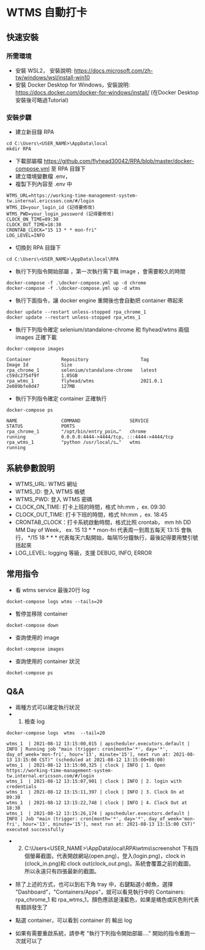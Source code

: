# WTMS 自動打卡

## 快速安裝
### 所需環境 

* 安裝 WSL2， 安裝說明: https://docs.microsoft.com/zh-tw/windows/wsl/install-win10
* 安裝 Docker Desktop for Windows，安裝說明: https://docs.docker.com/docker-for-windows/install/
(在Docker Desktop安裝後可略過Tutorial)

### 安裝步驟
* 建立新目錄 RPA
```shell
cd C:\Users\<USER_NAME>\AppData\local
mkdir RPA
```

* 下載部屬檔 https://github.com/flyhead30042/RPA/blob/master/docker-compose.yml 至 RPA 目錄下
* 建立環境變數檔 .env，
* 複製下列內容至 .env 中

```commandline
WTMS_URL=https://working-time-management-system-tw.internal.ericsson.com/#/login
WTMS_ID=your_login_id (記得要修改)
WTMS_PWD=your_login_password (記得要修改)
CLOCK_ON_TIME=09:30
CLOCK_OUT_TIME=18:30
CRONTAB_CLOCK="15 13 * * mon-fri"
LOG_LEVEL=INFO
```  

* 切換到 RPA 目錄下
```commandline
cd C:\Users\<USER_NAME>\AppData\local\RPA
```
* 執行下列指令開始部屬 ，第一次執行需下載 image ，會需要較久的時間
```commandline
docker-compose -f .\docker-compose.yml up -d chrome
docker-compose -f .\docker-compose.yml up -d wtms
```

* 執行下面指令，讓 docker engine 重開後也會自動把 container 帶起來

```comandline
docker update --restart unless-stopped rpa_chrome_1 
docker update --restart unless-stopped rpa_wtms_1
```

* 執行下列指令確定 selenium/standalone-chrome 和 flyhead/wtms 兩個 images 正確下載 
```commandline
docker-compose images
```

```shell
Container           Repository                   Tag                 Image Id            Size
rpa_chrome_1        selenium/standalone-chrome   latest              c59dc2754f9f        1.05GB
rpa_wtms_1          flyhead/wtms                 2021.0.1            2e089bfe0d47        127MB
```

* 執行下列指令確定 container 正確執行 
```commandline
docker-compose ps
```
```shell
NAME                COMMAND                  SERVICE             STATUS              PORTS
rpa_chrome_1        "/opt/bin/entry_poin…"   chrome              running             0.0.0.0:4444->4444/tcp, :::4444->4444/tcp
rpa_wtms_1          "python /usr/local/s…"   wtms                running
```


## 系統參數說明
* WTMS_URL: WTMS 網址
* WTMS_ID: 登入 WTMS 帳號
* WTMS_PWD: 登入 WTMS 密碼
* CLOCK_ON_TIME: 打卡上班的時間，格式 hh:mm ，ex. 09:30
* CLOCK_OUT_TIME: 打卡下班的時間，格式 hh:mm ，ex. 18:45
* CRONTAB_CLOCK：打卡系統啟動時間，格式比照 crontab， mm hh DD MM Day of Week， 
ex. 15 13 * * mon-fri 代表周一到周五每天 13:15 會執行， */15 18 * * * 代表每天六點開始，每隔15分鐘執行，最後記得要用雙引號括起來
* LOG_LEVEL: logging 等級，支援 DEBUG, INFO, ERROR

## 常用指令
* 看 wtms service 最後20行 log
```commandline
docket-compose logs wtms --tails=20
```
* 暫停並移除 container 
```commandline
docket-compose down
```

* 查詢使用的 image 
```commandline
docket-compose images
```

* 查詢使用的 container 狀況
```commandline
docket-compose ps
```

## Q&A
 * 兩種方式可以確定執行狀況
 * 1) 檢查 log 
 ```
 docker-compose logs  wtms  --tail=20  
 
wtms_1  | 2021-08-12 13:15:00,015 | apscheduler.executors.default | INFO | Running job "main (trigger: cron[month='*', day='*', day_of_week='mon-fri', hour='13', minute='15'], next run at: 2021-08-13 13:15:00 CST)" (scheduled at 2021-08-12 13:15:00+08:00)
wtms_1  | 2021-08-12 13:15:00,325 | clock | INFO | 1. Open https://working-time-management-system-tw.internal.ericsson.com/#/login
wtms_1  | 2021-08-12 13:15:07,901 | clock | INFO | 2. login with credentials
wtms_1  | 2021-08-12 13:15:11,397 | clock | INFO | 3. Clock On at 09:30
wtms_1  | 2021-08-12 13:15:22,748 | clock | INFO | 4. Clock Out at 18:30
wtms_1  | 2021-08-12 13:15:26,174 | apscheduler.executors.default | INFO | Job "main (trigger: cron[month='*', day='*', day_of_week='mon-fri', hour='13', minute='15'], next run at: 2021-08-13 13:15:00 CST)" executed successfully
 ```
 * 2) C:\Users\<USER_NAME>\AppData\local\RPA\wtms\screenshot 下有四個螢幕截圖，代表開啟網站(open.png)，登入(login.png)，clock in (clock_in.png)和 clock out(clock_out.png)。系統會覆蓋之前的截圖，所以永遠只有四張最新的截圖。
 
 * 除了上述的方式，也可以到右下角 tray 中，右鍵點選小鯨魚，選擇 "Dashboard"，"Containers/Apps"，就可以看見執行中的 Containers: rpa_chrome_1 和 rpa_wtms_1，顏色應該是淺藍色，如果是橘色或灰色則代表有錯誤發生了
 * 點選 container，可以看到 container 的 輸出 log
 * 如果有需要重啟系統，請參考 "執行下列指令開始部屬...." 開始的指令重跑一次就可以了
